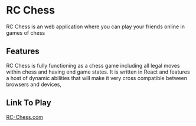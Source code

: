 # RC Chess

RC Chess is an web application where you can play your friends online in games of chess

## Features

RC Chess is fully functioning as a chess game including all legal moves within chess and having end game states.
It is written in React and features a host of dynamic abilities that will make it very cross compatible between browsers and devices,

## Link To Play
[RC-Chess.com](https://rc-chess-b8749.web.app/)
